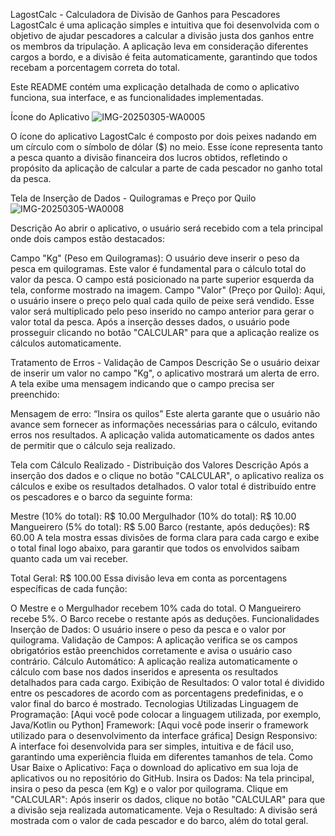 LagostCalc - Calculadora de Divisão de Ganhos para Pescadores
LagostCalc é uma aplicação simples e intuitiva que foi desenvolvida com o objetivo de ajudar pescadores a calcular a divisão justa dos ganhos entre os membros da tripulação. A aplicação leva em consideração diferentes cargos a bordo, e a divisão é feita automaticamente, garantindo que todos recebam a porcentagem correta do total.

Este README contém uma explicação detalhada de como o aplicativo funciona, sua interface, e as funcionalidades implementadas.

Ícone do Aplicativo
![IMG-20250305-WA0005](https://github.com/user-attachments/assets/feb38a29-2e55-4b7a-9bdc-da91a1e33da6)

O ícone do aplicativo LagostCalc é composto por dois peixes nadando em um círculo com o símbolo de dólar ($) no meio. Esse ícone representa tanto a pesca quanto a divisão financeira dos lucros obtidos, refletindo o propósito da aplicação de calcular a parte de cada pescador no ganho total da pesca.

Tela de Inserção de Dados - Quilogramas e Preço por Quilo
![IMG-20250305-WA0008](https://github.com/user-attachments/assets/a0b31e44-4f74-4965-bef5-229f58242940)

Descrição
Ao abrir o aplicativo, o usuário será recebido com a tela principal onde dois campos estão destacados:

Campo "Kg" (Peso em Quilogramas):
O usuário deve inserir o peso da pesca em quilogramas. Este valor é fundamental para o cálculo total do valor da pesca.
O campo está posicionado na parte superior esquerda da tela, conforme mostrado na imagem.
Campo "Valor" (Preço por Quilo):
Aqui, o usuário insere o preço pelo qual cada quilo de peixe será vendido. Esse valor será multiplicado pelo peso inserido no campo anterior para gerar o valor total da pesca.
Após a inserção desses dados, o usuário pode prosseguir clicando no botão "CALCULAR" para que a aplicação realize os cálculos automaticamente.

Tratamento de Erros - Validação de Campos
Descrição
Se o usuário deixar de inserir um valor no campo "Kg", o aplicativo mostrará um alerta de erro. A tela exibe uma mensagem indicando que o campo precisa ser preenchido:

Mensagem de erro: “Insira os quilos”
Este alerta garante que o usuário não avance sem fornecer as informações necessárias para o cálculo, evitando erros nos resultados. A aplicação valida automaticamente os dados antes de permitir que o cálculo seja realizado.

Tela com Cálculo Realizado - Distribuição dos Valores
Descrição
Após a inserção dos dados e o clique no botão "CALCULAR", o aplicativo realiza os cálculos e exibe os resultados detalhados. O valor total é distribuído entre os pescadores e o barco da seguinte forma:

Mestre (10% do total): R$ 10.00
Mergulhador (10% do total): R$ 10.00
Mangueirero (5% do total): R$ 5.00
Barco (restante, após deduções): R$ 60.00
A tela mostra essas divisões de forma clara para cada cargo e exibe o total final logo abaixo, para garantir que todos os envolvidos saibam quanto cada um vai receber.

Total Geral: R$ 100.00
Essa divisão leva em conta as porcentagens específicas de cada função:

O Mestre e o Mergulhador recebem 10% cada do total.
O Mangueirero recebe 5%.
O Barco recebe o restante após as deduções.
Funcionalidades
Inserção de Dados: O usuário insere o peso da pesca e o valor por quilograma.
Validação de Campos: A aplicação verifica se os campos obrigatórios estão preenchidos corretamente e avisa o usuário caso contrário.
Cálculo Automático: A aplicação realiza automaticamente o cálculo com base nos dados inseridos e apresenta os resultados detalhados para cada cargo.
Exibição de Resultados: O valor total é dividido entre os pescadores de acordo com as porcentagens predefinidas, e o valor final do barco é mostrado.
Tecnologias Utilizadas
Linguagem de Programação: [Aqui você pode colocar a linguagem utilizada, por exemplo, Java/Kotlin ou Python]
Framework: [Aqui você pode inserir o framework utilizado para o desenvolvimento da interface gráfica]
Design Responsivo: A interface foi desenvolvida para ser simples, intuitiva e de fácil uso, garantindo uma experiência fluida em diferentes tamanhos de tela.
Como Usar
Baixe o Aplicativo: Faça o download do aplicativo em sua loja de aplicativos ou no repositório do GitHub.
Insira os Dados: Na tela principal, insira o peso da pesca (em Kg) e o valor por quilograma.
Clique em "CALCULAR": Após inserir os dados, clique no botão "CALCULAR" para que a divisão seja realizada automaticamente.
Veja o Resultado: A divisão será mostrada com o valor de cada pescador e do barco, além do total geral.
